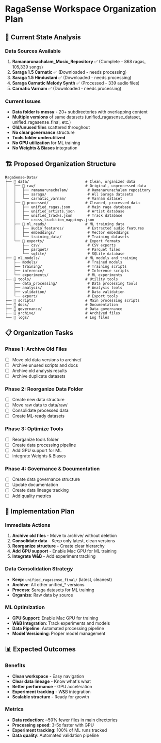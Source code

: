 # RagaSense Workspace Organization Plan

## 🎯 Current State Analysis

### Data Sources Available
1. **Ramanarunachalam_Music_Repository** ✅ (Complete - 868 ragas, 105,339 songs)
2. **Saraga 1.5 Carnatic** ✅ (Downloaded - needs processing)
3. **Saraga 1.5 Hindustani** ✅ (Downloaded - needs processing)  
4. **Saraga Carnatic Melody Synth** ✅ (Processed - 339 audio files)
5. **Carnatic Varnam** ✅ (Downloaded - needs processing)

### Current Issues
- **Data folder is messy** - 20+ subdirectories with overlapping content
- **Multiple versions** of same datasets (unified_ragasense_dataset, unified_ragasense_final, etc.)
- **Old/unused files** scattered throughout
- **No clear governance** structure
- **Tools folder underutilized**
- **No GPU utilization** for ML training
- **No Weights & Biases** integration

## 🏗️ Proposed Organization Structure

```
RagaSense-Data/
├── 📁 data/                          # Clean, organized data
│   ├── 📁 raw/                       # Original, unprocessed data
│   │   ├── ramanarunachalam/         # Ramanarunachalam repository
│   │   ├── saraga/                   # All Saraga datasets
│   │   └── carnatic_varnam/          # Varnam dataset
│   ├── 📁 processed/                 # Cleaned, processed data
│   │   ├── unified_ragas.json        # Main raga database
│   │   ├── unified_artists.json      # Artist database
│   │   ├── unified_tracks.json       # Track database
│   │   └── cross_tradition_mappings.json
│   ├── 📁 ml_ready/                  # ML training data
│   │   ├── audio_features/           # Extracted audio features
│   │   ├── embeddings/               # Vector embeddings
│   │   └── training_data/            # Training datasets
│   └── 📁 exports/                   # Export formats
│       ├── csv/                      # CSV exports
│       ├── parquet/                  # Parquet files
│       └── sqlite/                   # SQLite database
├── 📁 ml_models/                     # ML models and training
│   ├── models/                       # Trained models
│   ├── training/                     # Training scripts
│   ├── inference/                    # Inference scripts
│   └── experiments/                  # ML experiments
├── 📁 tools/                         # Utility tools
│   ├── data_processing/              # Data processing tools
│   ├── analysis/                     # Analysis tools
│   ├── validation/                   # Data validation
│   └── export/                       # Export tools
├── 📁 scripts/                       # Main processing scripts
├── 📁 docs/                          # Documentation
├── 📁 governance/                    # Data governance
├── 📁 archive/                       # Archived files
└── 📁 logs/                          # Log files
```

## 📋 Organization Tasks

### Phase 1: Archive Old Files
- [ ] Move old data versions to archive/
- [ ] Archive unused scripts and docs
- [ ] Archive old analysis results
- [ ] Archive duplicate datasets

### Phase 2: Reorganize Data Folder
- [ ] Create new data structure
- [ ] Move raw data to data/raw/
- [ ] Consolidate processed data
- [ ] Create ML-ready datasets

### Phase 3: Optimize Tools
- [ ] Reorganize tools folder
- [ ] Create data processing pipeline
- [ ] Add GPU support for ML
- [ ] Integrate Weights & Biases

### Phase 4: Governance & Documentation
- [ ] Create data governance structure
- [ ] Update documentation
- [ ] Create data lineage tracking
- [ ] Add quality metrics

## 🚀 Implementation Plan

### Immediate Actions
1. **Archive old files** - Move to archive/ without deletion
2. **Consolidate data** - Keep only latest, clean versions
3. **Reorganize structure** - Create clear hierarchy
4. **Add GPU support** - Enable Mac GPU for ML training
5. **Integrate W&B** - Add experiment tracking

### Data Consolidation Strategy
- **Keep**: `unified_ragasense_final/` (latest, cleanest)
- **Archive**: All other unified_* versions
- **Process**: Saraga datasets for ML training
- **Organize**: Raw data by source

### ML Optimization
- **GPU Support**: Enable Mac GPU for training
- **W&B Integration**: Track experiments and models
- **Data Pipeline**: Automated processing pipeline
- **Model Versioning**: Proper model management

## 📊 Expected Outcomes

### Benefits
- **Clean workspace** - Easy navigation
- **Clear data lineage** - Know what's what
- **Better performance** - GPU acceleration
- **Experiment tracking** - W&B integration
- **Scalable structure** - Ready for growth

### Metrics
- **Data reduction**: ~50% fewer files in main directories
- **Processing speed**: 3-5x faster with GPU
- **Experiment tracking**: 100% of ML runs tracked
- **Data quality**: Automated validation pipeline
